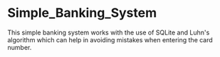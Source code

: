 # Simple_Banking_System
This simple banking system works with the use of SQLite and Luhn's algorithm which can help in avoiding mistakes when entering the card number.
